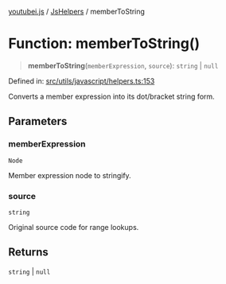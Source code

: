 [youtubei.js](../../../../README.md) / [JsHelpers](../README.md) / memberToString

# Function: memberToString()

> **memberToString**(`memberExpression`, `source`): `string` \| `null`

Defined in: [src/utils/javascript/helpers.ts:153](https://github.com/LuanRT/YouTube.js/blob/0733f60b57877f6b8b87dfd5cc6195b5085f5c09/src/utils/javascript/helpers.ts#L153)

Converts a member expression into its dot/bracket string form.

## Parameters

### memberExpression

`Node`

Member expression node to stringify.

### source

`string`

Original source code for range lookups.

## Returns

`string` \| `null`
